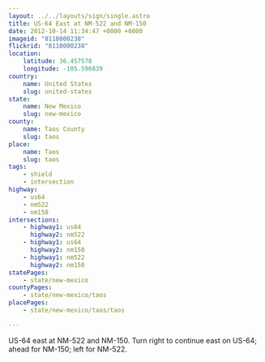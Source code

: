 ```yaml
---
layout: ../../layouts/sign/single.astro
title: US-64 East at NM-522 and NM-150
date: 2012-10-14 11:34:47 +0000 +0000
imageid: "8110000238"
flickrid: "8110000238"
location:
    latitude: 36.457578
    longitude: -105.596839
country:
    name: United States
    slug: united-states
state:
    name: New Mexico
    slug: new-mexico
county:
    name: Taos County
    slug: taos
place:
    name: Taos
    slug: taos
tags:
    - shield
    - intersection
highway:
    - us64
    - nm522
    - nm150
intersections:
    - highway1: us64
      highway2: nm522
    - highway1: us64
      highway2: nm150
    - highway1: nm522
      highway2: nm150
statePages:
    - state/new-mexico
countyPages:
    - state/new-mexico/taos
placePages:
    - state/new-mexico/taos/taos

---
```

US-64 east at NM-522 and NM-150.  Turn right to continue east on US-64; ahead for NM-150; left for NM-522.